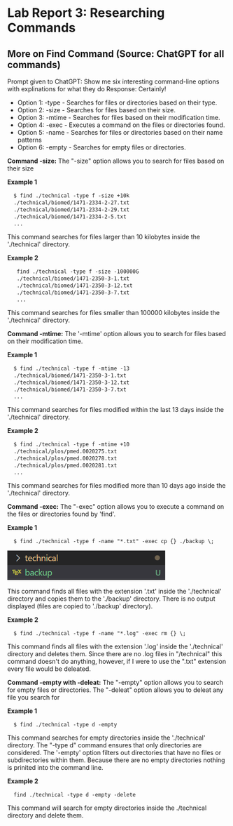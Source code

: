 # Lab Report 3: Researching Commands
## More on Find Command (Source: ChatGPT for all commands)
Prompt given to ChatGPT: Show me six interesting command-line options with explinations for what they do
Response: Certainly! 
- Option 1: -type - Searches for files or directories based on their type.
- Option 2: -size - Searches for files based on their size.
- Option 3: -mtime - Searches for files based on their modification time.
- Option 4: -exec - Executes a command on the files or directories found.
- Option 5: -name - Searches for files or directories based on their name patterns
- Option 6: -empty - Searches for empty files or directories.


**Command -size:** The "-size" option allows you to search for files based on their size 

**Example 1**

```
  $ find ./technical -type f -size +10k
  ./technical/biomed/1471-2334-2-27.txt
  ./technical/biomed/1471-2334-2-29.txt
  ./technical/biomed/1471-2334-2-5.txt
  ...
```
This command searches for files larger than 10 kilobytes inside the './technical' directory.

**Example 2**
```
   find ./technical -type f -size -100000G
   ./technical/biomed/1471-2350-3-1.txt
   ./technical/biomed/1471-2350-3-12.txt
   ./technical/biomed/1471-2350-3-7.txt
   ...
```

This command searches for files smaller than 100000 kilobytes inside the './technical' directory.

**Command -mtime:** The '-mtime' option allows you to search for files based on their modification time. 

**Example 1**

```
  $ find ./technical -type f -mtime -13
  ./technical/biomed/1471-2350-3-1.txt
  ./technical/biomed/1471-2350-3-12.txt
  ./technical/biomed/1471-2350-3-7.txt
  ...
```
 This command searches for files modified within the last 13 days inside the './technical' directory.
 
**Example 2**
```
  $ find ./technical -type f -mtime +10
  ./technical/plos/pmed.0020275.txt
  ./technical/plos/pmed.0020278.txt
  ./technical/plos/pmed.0020281.txt
  ...
```
This command searches for files modified more than 10 days ago inside the './technical' directory.

**Command -exec:** The "-exec" option allows you to execute a command on the files or directories found by 'find'.

**Example 1**
```
  $ find ./technical -type f -name "*.txt" -exec cp {} ./backup \;
```
![Image](backup.png)

This command finds all files with the extension '.txt' inside the './technical' directory and copies them to the './backup' directory. There is no output displayed (files are copied to './backup' directory).

**Example 2**
```
  $ find ./technical -type f -name "*.log" -exec rm {} \;
```
This command finds all files with the extension '.log' inside the './technical' directory and deletes them. Since there are no .log files in "/technical" this command doesn't do anything, however, if I were to use the ".txt" extension every file would be deleated. 

**Command -empty with -deleat:** The "-empty" option allows you to search for empty files or directories. The "-deleat" option allows you to deleat any file you search for

**Example 1**
```
  $ find ./technical -type d -empty
```
This command searches for empty directories inside the './technical' directory. The "-type d" command ensures that only directories are considered. The '-empty' option filters out directories that have no files or subdirectories within them. Because there are no empty directories nothing is prinited into the command line.  

**Example 2**
```
  find ./technical -type d -empty -delete
```
This command will search for empty directories inside the ./technical directory and delete them.





  
